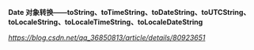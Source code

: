 **Date 对象转换——toString、toTimeString、toDateString、toUTCString、toLocaleString、toLocaleTimeString、toLocaleDateString**

*https://blog.csdn.net/qq_36850813/article/details/80923651*


